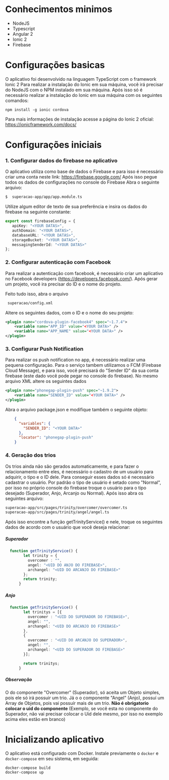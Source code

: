 # Conhecimentos minimos
* NodeJS
* Typescript
* Angular 2
* Ionic 2
* Firebase

# Configurações basicas
O aplicativo foi desenvolvido na linguagem TypeScript com o framework Ionic 2
Para realizar a instalação do Ionic em sua máquina, você irá precisar do NodeJS com o NPM instalado em sua máquina. Após isso só é necessário realizar a instalação do Ionic em sua máquina com os seguintes comandos:
```nodejs
npm install -g ionic cordova
```

Para mais informações de instalação acesse a página do Ionic 2 oficial:
https://ionicframework.com/docs/

# Configurações iniciais
### 1. Configurar dados do firebase no aplicativo
O aplicativo utiliza como base de dados o Firebase e para isso é necessário criar uma conta neste link:
https://firebase.google.com/
Após isso pegue todos os dados de configurações no console do Firebase
Abra o seguinte arquivo:
```sh
$  superacao-app/app/app.module.ts
```

Utilize algum editor de texto de sua preferência e insira os dados do firebase na seguinte constante:

```typescript
export const firebaseConfig = {
   apiKey: "<YOUR DATAS>",
   authDomain: "<YOUR DATAS>",
   databaseURL: "<YOUR DATAS>",
   storageBucket: "<YOUR DATAS>",
   messagingSenderId: "<YOUR DATAS>"
};
```

### 2. Configurar autenticação com Facebook
Para realizar a autenticação com facebook, é necessário criar um aplicativo no Facebook developers (https://developers.facebook.com/). Após gerar um projeto, você ira precisar do ID e o nome do projeto.

Feito tudo isso, abra o arquivo
```sh
 superacao/config.xml
 ```

Altere os seguintes dados, com o ID e o nome do seu projeto:
```xml
<plugin name="cordova-plugin-facebook4" spec="~1.7.4">
    <variable name="APP_ID" value="<YOUR DATA>" />
    <variable name="APP_NAME" value="<YOUR DATA>" />
</plugin>
```

### 3. Configurar Push Notification
Para realizar os push notification no app, é necessário realizar uma pequena configuração. Para o serviço tambem utilizamos o FCM (Firebase Cloud Message), e para isso, você precisará do "Sender ID" da sua conta firebase (este dado você pode pegar no console do firebase). No mesmo arquivo XML altere os seguintes dados

```xml
<plugin name="phonegap-plugin-push" spec="~1.9.2">
    <variable name="SENDER_ID" value="<YOUR DATA>" />
</plugin>
```

Abra o arquivo package.json e modifique também o seguinte objeto:
```json
    {
      "variables": {
        "SENDER_ID": "<YOUR DATA>"
      },
      "locator": "phonegap-plugin-push"
    }
```

### 4. Geração dos trios
Os trios ainda não são gerados automaticamente, e para fazer o relacionamento entre eles, é necessário o cadastro de um usuário para adquirir, o tipo e o ID dele. Para conseguir esses dados só é necessário cadastrar o usuário. Por padrão o tipo de usuário é setado como "Normal", por isso no próprio console do firebase troque o usuário para o tipo desejado (Superador, Anjo, Arcanjo ou Normal). Após isso abra os seguintes arquivo:

```sh
superacao-app/src/pages/trinity/overcomer/overcomer.ts
superacao-app/src/pages/trinity/angel/angel.ts
```

Após isso encontre a função getTrinityService() e nele, troque os seguintes dados de acordo com o usuário que você deseja relacionar:

##### Superador

```typescript
  function getTrinityService() {
        let trinity = {
          overcomer : "",
          angel: "<UID DO ANJO DO FIREBASE>",
          archangel: "<UID DO ARCANJO DO FIREBASE>"
        };
        return trinity;
      }
```

##### Anjo
```typescript
  function getTrinityService() {
        let trinitys = [{
          overcomer : "<UID DO SUPERADOR DO FIREBASE>",
          angel: "",
          archangel: "<UID DO ARCANJO DO FIREBASE>"
        },
        {
          overcomer : "<UID DO ARCANJO DO SUPERADOR>",
          angel: "",
          archangel: "<UID DO SUPERADOR DO FIREBASE>"
        }];

        return trinitys;
      }
```
##### Observação
O do componente "Overcomer" (Superador), só aceita um Objeto simples, pois ele só irá possuir um trio. Já o o componente "Angel" (Anjo), possuí um Array de Objetos, pois vai possuír mais de um trio.
**Não é obrigatorio colocar o uid do componente** (Exemplo, se você esta no componente do Superador, não vai precisar colocar o Uid dele mesmo, por isso no exemplo acima eles estão em branco)

# Inicializando aplicativo

O aplicativo está configurado com Docker. Instale previamente o `docker` e `docker-compose` em seu sistema, em seguida:

```docker
docker-compose build
docker-compose up
```

